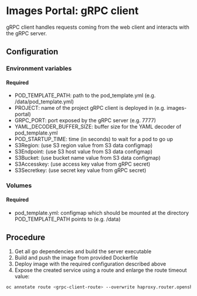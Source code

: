 # Images Portal: gRPC client

gRPC client handles requests coming from the web client and interacts with the gRPC server.

## Configuration

### Environment variables

#### Required

* POD_TEMPLATE_PATH: path to the pod_template.yml (e.g. /data/pod_template.yml)
* PROJECT: name of the project gRPC client is deployed in (e.g. images-portal)
* GRPC_PORT: port exposed by the gRPC server (e.g. 7777)
* YAML_DECODER_BUFFER_SIZE: buffer size for the YAML decoder of pod_template.yml
* POD_STARTUP_TIME: time (in seconds) to wait for a pod to go up
* S3Region: (use S3 region value from S3 data configmap)
* S3Endpoint: (use S3 host value from S3 data configmap)
* S3Bucket: (use bucket name value from S3 data configmap)
* S3Accesskey: (use access key value from gRPC secret)
* S3Secretkey: (use secret key value from gRPC secret)

### Volumes

#### Required

* pod_template.yml: configmap which should be mounted at the directory POD_TEMPLATE_PATH points to (e.g. /data)

## Procedure

1. Get all go dependencies and build the server executable
2. Build and push the image from provided Dockerfile
3. Deploy image with the required configuration described above
4. Expose the created service using a route and enlarge the route timeout value:

```sh
oc annotate route <grpc-client-route> --overwrite haproxy.router.openshift.io/timeout=600s
```
